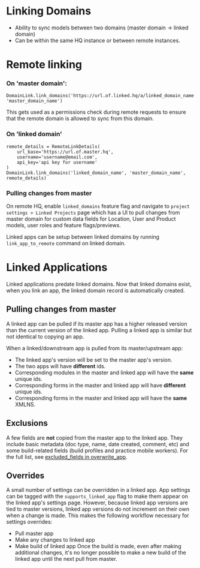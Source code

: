 # Linking Domains

* Ability to sync models between two domains (master domain -> linked domain)
* Can be within the same HQ instance or between remote instances.

# Remote linking

### On 'master domain':

```
DomainLink.link_domains('https://url.of.linked.hq/a/linked_domain_name', 'master_domain_name')
```

This gets used as a permissions check during remote requests to ensure
that the remote domain is allowed to sync from this domain.

### On 'linked domain'

```
remote_details = RemoteLinkDetails(
    url_base='https://url.of.master.hq',
    username='username@email.com',
    api_key='api key for username'
)
DomainLink.link_domains('linked_domain_name', 'master_domain_name', remote_details)
```

### Pulling changes from master

On remote HQ, enable `linked_domains` feature flag and navigate to `project settings > Linked Projects` page which has a UI to pull changes from master domain for custom data fields for Location, User and Product models, user roles and feature flags/previews.

Linked apps can be setup between linked domains by running `link_app_to_remote` command on linked domain.

# Linked Applications

Linked applications predate linked domains. Now that linked domains exist, when you link an app, the linked domain record is automatically created.

## Pulling changes from master
A linked app can be pulled if its master app has a higher released version than the current version of the linked app. Pulling a linked app is similar but not identical to copying an app.

When a linked/downstream app is pulled from its master/upstream app:
- The linked app's version will be set to the master app's version.
- The two apps will have **different** ids.
- Corresponding modules in the master and linked app will have the **same** unique ids.
- Corresponding forms in the master and linked app will have **different** unique ids.
- Corresponding forms in the master and linked app will have the **same** XMLNS.

## Exclusions
A few fields are **not** copied from the master app to the linked app. They include basic metadata (doc type, name, date created, comment, etc) and some build-related fields (build profiles and practice mobile workers). For the full list, see [excluded_fields in overwrite_app](https://github.com/dimagi/commcare-hq/blob/47b197378fc196ff25a88dc5b2c56a389aaec85f/corehq/apps/app_manager/views/utils.py#L165-L169).

## Overrides
A small number of settings can be overridden in a linked app. App settings can be tagged with the `supports_linked_app` flag to make them appear on the linked app's settings page. However, because linked app versions are tied to master versions, linked app versions do not increment on their own when a change is made. This makes the following workflow necessary for settings overrides:
- Pull master app
- Make any changes to linked app
- Make build of linked app
Once the build is made, even after making additional changes, it's no longer possible to make a new build of the linked app until the next pull from master.
